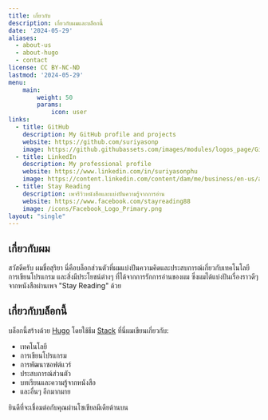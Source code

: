 ```yaml
---
title: เกี่ยวกับ
description: เกี่ยวกับผมและบล็อกนี้
date: '2024-05-29'
aliases:
  - about-us
  - about-hugo
  - contact
license: CC BY-NC-ND
lastmod: '2024-05-29'
menu:
    main: 
        weight: 50
        params:
            icon: user
links:
  - title: GitHub
    description: My GitHub profile and projects
    website: https://github.com/suriyasonp
    image: https://github.githubassets.com/images/modules/logos_page/GitHub-Mark.png
  - title: LinkedIn
    description: My professional profile
    website: https://www.linkedin.com/in/suriyasonphu
    image: https://content.linkedin.com/content/dam/me/business/en-us/amp/brand-site/v2/bg/LI-Bug.svg.original.svg
  - title: Stay Reading
    description: เพจรีวิวหนังสือและแบ่งปันความรู้จากการอ่าน
    website: https://www.facebook.com/stayreading88
    image: /icons/Facebook_Logo_Primary.png
layout: "single"
---
```


## เกี่ยวกับผม

สวัสดีครับ ผมชื่อสุริยา นี่คือบล็อกส่วนตัวที่ผมแบ่งปันความคิดและประสบการณ์เกี่ยวกับเทคโนโลยี การเขียนโปรแกรม และสิ่งมีประโยชน์ต่างๆ ที่ได้จากการรักการอ่านของผม ซึ่งผมได้แบ่งปันเรื่องราวดีๆ จากหนังสือผ่านเพจ "Stay Reading" ด้วย

## เกี่ยวกับบล็อกนี้

บล็อกนี้สร้างด้วย [Hugo](https://gohugo.io/) โดยใช้ธีม [Stack](https://github.com/CaiJimmy/hugo-theme-stack/) ที่นี่ผมเขียนเกี่ยวกับ:

- เทคโนโลยี
- การเขียนโปรแกรม
- การพัฒนาซอฟต์แวร์
- ประสบการณ์ส่วนตัว
- บทเรียนและความรู้จากหนังสือ
- และอื่นๆ อีกมากมาย

ยินดีที่จะเชื่อมต่อกับคุณผ่านโซเชียลมีเดียด้านบน 
